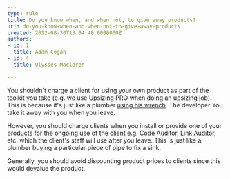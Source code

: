 ```yaml
---
type: rule
title: Do you know when, and when not, to give away products?
uri: do-you-know-when-and-when-not-to-give-away-products
created: 2012-08-30T13:04:40.0000000Z
authors:
- id: 1
  title: Adam Cogan
- id: 4
  title: Ulysses Maclaren

---
```


 
You shouldn't charge a client for using your own product as part of the toolkit you take (e.g. we use Upsizing PRO when doing an upsizing job). This is because it's just like a plumber [using his wrench](/Management/RulesToSuccessfulProjects/Pages/ToolBox.aspx). The developer You take it away with you when you leave.
 
However, you should charge clients when you install or provide one of your products for the ongoing use of the client e.g. Code Auditor, Link Auditor, etc. which the client's staff will use after you leave. This is just like a plumber buying a particular piece of pipe to fix a sink.

Generally, you should avoid discounting product prices to clients since this would devalue the product.

